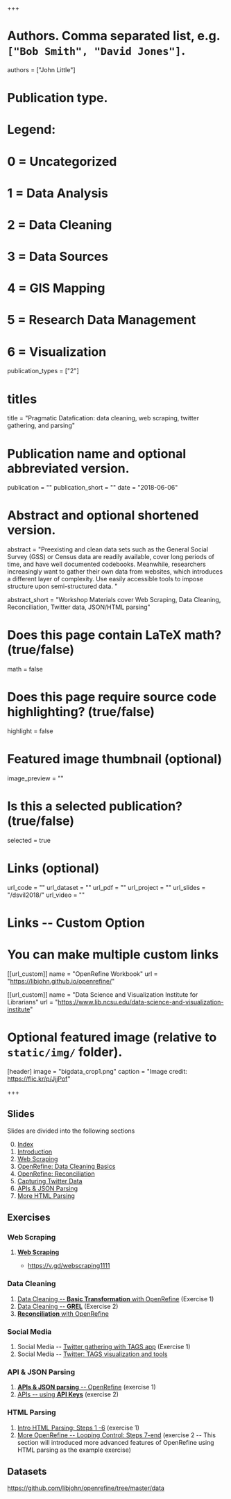 +++

# Authors. Comma separated list, e.g. `["Bob Smith", "David Jones"]`.
authors = ["John Little"]

# Publication type.
# Legend:
# 0 = Uncategorized
# 1 =	Data Analysis
# 2 = Data Cleaning
# 3 = Data Sources
# 4 = GIS Mapping
# 5 = Research Data Management
# 6 = Visualization
publication_types = ["2"]

# titles
title = "Pragmatic Datafication: data cleaning, web scraping, twitter gathering, and parsing"

# Publication name and optional abbreviated version.
publication = ""
publication_short = ""
date = "2018-06-06"

# Abstract and optional shortened version.
abstract = "Preexisting and clean data sets such as the General Social Survey (GSS) or Census data are readily available, cover long periods of time, and have well documented codebooks. Meanwhile, researchers increasingly want to gather their own data from websites, which introduces a different layer of complexity.   Use easily accessible tools to impose structure upon semi-structured data. "

abstract_short = "Workshop Materials cover Web Scraping, Data Cleaning, Reconciliation, Twitter data, JSON/HTML parsing"

# Does this page contain LaTeX math? (true/false)
math = false

# Does this page require source code highlighting? (true/false)
highlight = false

# Featured image thumbnail (optional)
image_preview = ""

# Is this a selected publication? (true/false)
selected = true

# Links (optional)
url_code = ""
url_dataset = ""
url_pdf = ""
url_project = ""
url_slides = "/dsvil2018/"
url_video = ""

# Links -- Custom Option
# You can make multiple custom links
[[url_custom]]
name = "OpenRefine Workbook"
url = "https://libjohn.github.io/openrefine/"

[[url_custom]]
name = "Data Science and Visualization Institute for Librarians"
url = "https://www.lib.ncsu.edu/data-science-and-visualization-institute"

# Optional featured image (relative to `static/img/` folder).
[header]
image = "bigdata_crop1.png"
caption = "Image credit: https://flic.kr/p/JjjPof"

+++

## Slides

Slides are divided into the following sections

0. [Index](//www.johnlittle.info/dsvil2018/)
1. [Introduction](//www.johnlittle.info/dsvil2018/intro_05.html)
2. [Web Scraping](//www.johnlittle.info/dsvil2018/webscraping_10.html)
1. [OpenRefine: Data Cleaning Basics](//www.johnlittle.info/dsvil2018/openrefine_cleaning_basics_20.html)
1. [OpenRefine: Reconciliation](//www.johnlittle.info/dsvil2018/openrefine_cleaning_reconciliation_30.html)
1. [Capturing Twitter Data](//www.johnlittle.info/dsvil2018/twitter_streams_TAGS_40.html)
1. [APIs & JSON Parsing ](//www.johnlittle.info/dsvil2018/api_50.html)
1. [More HTML Parsing ](//www.johnlittle.info/dsvil2018/parsing_html_openrefine_60.html)


## Exercises

### Web Scraping

1. [**Web Scraping**](http://www.johnlittle.info/dsvil2018/webscraping_10.html#7)
    
    - https://v.gd/webscraping1111
    
### Data Cleaning
    
1. [Data Cleaning -- **Basic Transformation** with OpenRefine](https://libjohn.github.io/openrefine/start.html)  (Exercise 1)
2. [Data Cleaning -- **GREL**](https://libjohn.github.io/openrefine/grel.html)  (Exercise 2)
3. [**Reconciliation** with OpenRefine](https://libjohn.github.io/openrefine/hands-on-reconciliation.html)

### Social Media

1. Social Media -- [Twitter gathering with TAGS app](http://www.johnlittle.info/dsvil2018/twitter_streams_tags_40#7)  (Exercise 1)
1. Social Media -- [Twitter: TAGS visualization and tools](http://www.johnlittle.info/dsvil2018/twitter_streams_tags_40#9)

### API & JSON Parsing

1. [**APIs & JSON parsing** -- OpenRefine](https://libjohn.github.io/openrefine/hands-on-web-scraping.html) (exercise 1)
2. [APIs -- using **API Keys**](https://libjohn.github.io/openrefine/hands-on-web-scraping.html#keys)  (exercise 2)


### HTML Parsing

1. [Intro HTML Parsing:  Steps 1 -6](https://libjohn.github.io/openrefine/hands-on-html-parsing.html) (exercise 1)
1. [More OpenRefine -- Looping Control: Steps 7-end](https://libjohn.github.io/openrefine/hands-on-html-parsing.html)  (exercise 2 -- This section will introduced more advanced features of OpenRefine using HTML parsing as the example exercise)

## Datasets

https://github.com/libjohn/openrefine/tree/master/data 





